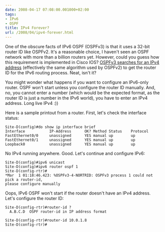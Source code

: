 ```yaml
---
date: 2008-04-17 07:08:00.001000+02:00
tags:
- IPv6
- OSPF
title: IPv4 Forever?
url: /2008/04/ipv4-forever.html
---
```

One of the obscure facts of IPv6 OSPF (OSPFv3) is that it uses a 32-bit router ID like OSPFv2. It\'s a reasonable choice, I haven\'t seen an OSPF network with more than a billion routers yet. However, could you guess how this requirement is implemented in Cisco IOS? [OSPFv3 searches for an IPv4 address](https://blog.ipspace.net/2007/10/ospf-router-id-does-not-change-when.html) (effectively the same algorithm used by OSPFv2) to get the router ID for the IPv6 routing process. Neat, isn\'t it?

You might wonder what happens if you want to configure an IPv6-only router. OSPF won\'t start unless you configure the router ID manually. And, no, you cannot enter a number (which would be the expected format, as the router ID is just a number in the IPv6 world), you have to enter an IPv4 address. Long live IPv4 :))
<!--more-->
Here is a sample printout from a router. First, let\'s check the interface status:

``` {.code}
Site-D(config)#do show ip interface brief
Interface           IP-Address      OK? Method Status    Protocol
FastEthernet0/0     unassigned      YES manual up        up      
FastEthernet0/1     unassigned      YES manual up        up      
Loopback0           unassigned      YES manual up        up
```

No IPv4 running anywhere. Good. Let\'s continue and configure IPv6:

``` {.code}
Site-D(config)#ipv6 unicast
Site-D(config)#ipv6 router ospf 1
Site-D(config-rtr)#
*Mar  1 01:18:46.423: %OSPFv3-4-NORTRID: OSPFv3 process 1 could not pick a router-id,
please configure manually
```

Oops, IPv6 OSPF won\'t start if the router doesn\'t have an IPv4 address. Let\'s configure the router ID:

``` {.code}
Site-D(config-rtr)#router-id ?
  A.B.C.D  OSPF router-id in IP address format

Site-D(config-rtr)#router-id 10.0.1.8
Site-D(config-rtr)#
```
